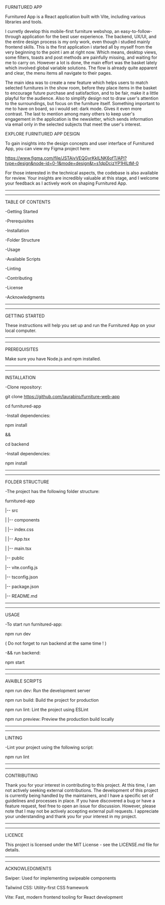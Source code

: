 FURNITURED APP

 Furnitured App is a React application built with Vite, including various libraries and tools.
 
 I curretly develop this mobile-first furniture webshop, an easy-to-follow-through application for the best user experience.
 The backend, UX/UI, and the entire design process is my only work, even though i studied mainly frontend skills. 
 This is the first application i started all by myself from the very beginning to the point i am at right now. 
 Which means, desktop views, some filters, toasts and post methods are painfully missing, and waiting for me to carry on.
 However a lot is done, the main effort was the basket lately which involved global variable solutions. The flow is already quite apparent and clear, the menu items all navigate to their pages.
 
 The main idea was to create a new feature which helps users to match selected furnitures in the show room, before they place items in the basket to encourage future purchase and satisfaction,
 and to be fair, make it a little playful for the audience.
 Also to simplify design not to draw user's attention to the surroundings, but focus on the furniture itself. Something important to me to have on board, so i would set: dark mode. Gives it even more contrast.
 The last to mention among many others to keep user's engagement in the application is the newsletter, which sends information via email only in the selected subjects that meet the user's interest.

EXPLORE FURNITURED APP DESIGN

 To gain insights into the design concepts and user interface of Furnitured App, you can view my Figma project here:
 
  https://www.figma.com/file/JSTAivVEQGyrKkILNK6ofT/API?type=design&node-id=0-1&mode=design&t=s1dpDcizYP1HILtM-0
 
 For those interested in the technical aspects, the codebase is also available for review.
 Your insights are incredibly valuable at this stage, and I welcome your feedback as I actively work on shaping Furnitured App.

________________________________________________________________________
________________________________________________________________________

TABLE OF CONTENTS

 -Getting Started
 
 -Prerequisites
 
 -Installation
 
 -Folder Structure
 
 -Usage
 
 -Available Scripts
 
 -Linting
 
 -Contributing
 
 -License
 
 -Acknowledgments

________________________________________________________________________
________________________________________________________________________

GETTING STARTED

 These instructions will help you set up and run the Furnitured App on your local computer.
 
________________________________________________________________________
________________________________________________________________________

PREREQUISITES

 Make sure you have Node.js and npm installed.

________________________________________________________________________
________________________________________________________________________

INSTALLATION

-Clone repository:

  git clone https://github.com/laurabiro/furniture-web-app
  
  cd furnitured-app

-Install dependencies:

  npm install

  &&

  cd backend

  -Install dependencies:

  npm install

________________________________________________________________________
________________________________________________________________________

FOLDER STRUCTURE

 -The project has the following folder structure:
 
 furnitured-app
 
 |-- src
 
 |   |-- components
 
 |   |-- index.css
 
 |   |-- App.tsx

 |   |-- main.tsx
 
 |-- public
 
 |-- vite.config.js
 
 |-- tsconfig.json
 
 |-- package.json
 
 |-- README.md
 

________________________________________________________________________
________________________________________________________________________

USAGE

 -To start run furnitured-app:
 
 npm run dev

 ( Do not forget to run backend at the same time ! )

 -&& run backend:

 npm start

________________________________________________________________________
________________________________________________________________________

AVAIBLE SCRIPTS

 npm run dev: Run the development server
 
 npm run build: Build the project for production
 
 npm run lint: Lint the project using ESLint
 
 npm run preview: Preview the production build locally
 

________________________________________________________________________
________________________________________________________________________

LINTING

 -Lint your project using the following script:
 
 npm run lint
 

________________________________________________________________________
________________________________________________________________________

CONTRIBUTING

 Thank you for your interest in contributing to this project. At this time, I am not actively seeking external contributions. 
 The development of this project is currently being handled by the maintainers, and I have a specific set of guidelines and processes in place.
 If you have discovered a bug or have a feature request, feel free to open an issue for discussion. However, please note that I may not be actively accepting external pull requests.
 I appreciate your understanding and thank you for your interest in my project.
 
________________________________________________________________________
________________________________________________________________________

LICENCE

 This project is licensed under the MIT License - see the LICENSE.md file for details.
 
________________________________________________________________________
________________________________________________________________________

ACKNOWLEDGMENTS

 Swiper: Used for implementing swipeable components
 
 Tailwind CSS: Utility-first CSS framework
 
 Vite: Fast, modern frontend tooling for React development
